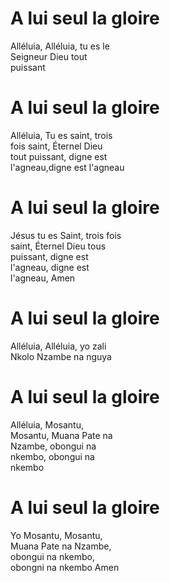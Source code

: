 # A lui seul la gloire  

Alléluia, Alléluia, tu es le  
Seigneur Dieu tout  
puissant  

# A lui seul la gloire  

Alléluia, Tu es saint, trois  
fois saint, Éternel Dieu  
tout puissant, digne est  
l'agneau,digne est l'agneau  

# A lui seul la gloire  

Jésus tu es Saint, trois fois  
saint, Éternel Dieu tous  
puissant, digne est  
l'agneau, digne est  
l'agneau, Amen  

# A lui seul la gloire  

Alléluia, Alléluia, yo zali  
Nkolo Nzambe na nguya  

# A lui seul la gloire  

Alléluia, Mosantu,  
Mosantu, Muana Pate na  
Nzambe, obongui na  
nkembo, obongui na  
nkembo  

# A lui seul la gloire  

Yo Mosantu, Mosantu,  
Muana Pate na Nzambe,  
obongui na nkembo,  
obongni na nkembo Amen  

#   

